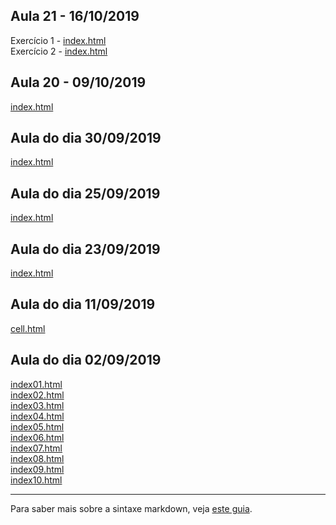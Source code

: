 ## Aula 21 - 16/10/2019

Exercício 1 - [index.html](d3_color/exercicio-1/index.html)<br>
Exercício 2 - [index.html](d3_color/exercicio-2/index.html)<br>

## Aula 20 - 09/10/2019

[index.html](d3_network/index.html)<br>

## Aula do dia 30/09/2019

[index.html](d3_leaflet/index.html)<br>

## Aula do dia 25/09/2019

[index.html](d3_crossfilter_2/index.html)<br>

## Aula do dia 23/09/2019

[index.html](d3_crossfilter/index.html)<br>

## Aula do dia 11/09/2019

[cell.html](d3-intro-part-II/cell.html)<br>

## Aula do dia 02/09/2019

[index01.html](basic/index01.html)<br>
[index02.html](basic/index02.html)<br>
[index03.html](basic/index03.html)<br>
[index04.html](basic/index04.html)<br>
[index05.html](basic/index05.html)<br>
[index06.html](basic/index06.html)<br>
[index07.html](basic/index07.html)<br>
[index08.html](basic/index08.html)<br>
[index09.html](basic/index09.html)<br>
[index10.html](basic/index10.html)<br>

---

Para saber mais sobre a sintaxe markdown, veja [este guia](https://guides.github.com/features/mastering-markdown/).
